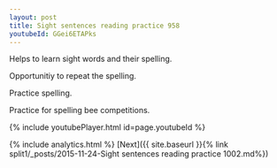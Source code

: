 ```yaml
---
layout: post
title: Sight sentences reading practice 958
youtubeId: GGei6ETAPks
---
```

 
 
Helps to learn sight words and their spelling.

Opportunitiy to repeat the spelling. 

Practice spelling. 
 
Practice for spelling bee competitions. 
 
{% include youtubePlayer.html id=page.youtubeId %}
 
 
{% include analytics.html %} 
[Next]({{ site.baseurl }}{% link  split1/_posts/2015-11-24-Sight sentences reading practice 1002.md%})
 
